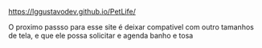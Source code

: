 https://lggustavodev.github.io/PetLife/

O proximo passso para esse site é deixar compativel com outro tamanhos de tela, e que ele possa solicitar e agenda banho e tosa 
